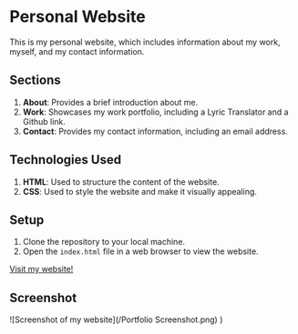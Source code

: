 # Personal Website

This is my personal website, which includes information about my work, myself, and my contact information.

## Sections

1. **About**: Provides a brief introduction about me.
2. **Work**: Showcases my work portfolio, including a Lyric Translator and a Github link.
3. **Contact**: Provides my contact information, including an email address.

## Technologies Used

1. **HTML**: Used to structure the content of the website.
2. **CSS**: Used to style the website and make it visually appealing.

## Setup

1. Clone the repository to your local machine.
2. Open the `index.html` file in a web browser to view the website.

[Visit my website!](https://spontaneous-cobbler-3d23c0.netlify.app)

## Screenshot
![Screenshot of my website](/Portfolio Screenshot.png)
)
